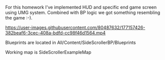 For this homework I've implemented HUD and specific end game screen using UMG system. Combined with BP logic we got something resembling the game :-).

https://user-images.githubusercontent.com/80487632/177157426-382beaf6-3cec-408a-bdfd-cc98f46d1564.mp4


Blueprints are located in All/Content/SideScrollerBP/Blueprints

Working map is SideScrollerExampleMap
